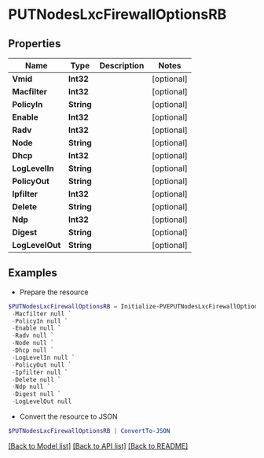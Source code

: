 # PUTNodesLxcFirewallOptionsRB
## Properties

Name | Type | Description | Notes
------------ | ------------- | ------------- | -------------
**Vmid** | **Int32** |  | [optional] 
**Macfilter** | **Int32** |  | [optional] 
**PolicyIn** | **String** |  | [optional] 
**Enable** | **Int32** |  | [optional] 
**Radv** | **Int32** |  | [optional] 
**Node** | **String** |  | [optional] 
**Dhcp** | **Int32** |  | [optional] 
**LogLevelIn** | **String** |  | [optional] 
**PolicyOut** | **String** |  | [optional] 
**Ipfilter** | **Int32** |  | [optional] 
**Delete** | **String** |  | [optional] 
**Ndp** | **Int32** |  | [optional] 
**Digest** | **String** |  | [optional] 
**LogLevelOut** | **String** |  | [optional] 

## Examples

- Prepare the resource
```powershell
$PUTNodesLxcFirewallOptionsRB = Initialize-PVEPUTNodesLxcFirewallOptionsRB  -Vmid null `
 -Macfilter null `
 -PolicyIn null `
 -Enable null `
 -Radv null `
 -Node null `
 -Dhcp null `
 -LogLevelIn null `
 -PolicyOut null `
 -Ipfilter null `
 -Delete null `
 -Ndp null `
 -Digest null `
 -LogLevelOut null
```

- Convert the resource to JSON
```powershell
$PUTNodesLxcFirewallOptionsRB | ConvertTo-JSON
```

[[Back to Model list]](../README.md#documentation-for-models) [[Back to API list]](../README.md#documentation-for-api-endpoints) [[Back to README]](../README.md)

